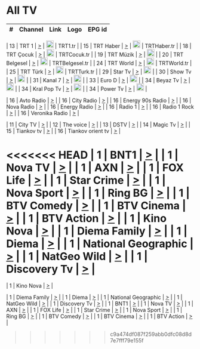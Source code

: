 <h1>All TV</h1>

| #   | Channel        | Link  | Logo | EPG id |
|:---:|:--------------:|:-----:|:----:|:------:|

| 13  | TRT 1            | [>](https://tv-trt1.medya.trt.com.tr/master.m3u8) | <img height="20" src="https://i.imgur.com/j786OLG.png"/> | TRT1.tr |
| 15  | TRT Haber        | [>](https://tv-trthaber.medya.trt.com.tr/master.m3u8) | <img height="20" src="https://i.imgur.com/OVfo8Ab.png"/> | TRTHaber.tr |
| 18  | TRT Çocuk        | [>](https://tv-trtcocuk.medya.trt.com.tr/master.m3u8) | <img height="20" src="https://i.imgur.com/QLFmD6d.png"/> | TRTCocuk.tr |
| 19  | TRT Müzik        | [>](https://tv-trtmuzik.medya.trt.com.tr/master.m3u8) | <img height="20" src="https://i.imgur.com/fIVFCEd.png"/> |
| 20  | TRT Belgesel     | [>](https://tv-trtbelgesel.medya.trt.com.tr/master.m3u8) | <img height="20" src="https://i.imgur.com/MGO87pe.png"/> | TRTBelgesel.tr |
| 24  | TRT World        | [>](https://tv-trtworld.medya.trt.com.tr/master.m3u8) | <img height="20" src="https://i.imgur.com/JEA2xpv.png"/> | TRTWorld.tr |
| 25  | TRT Türk         | [>](https://tv-trtturk.medya.trt.com.tr/master.m3u8) | <img height="20" src="https://i.imgur.com/OSTOQNw.png"/> | TRTTurk.tr |
| 29  | Star Tv   | [>](https://dogus-live.daioncdn.net/startv/startv_360p.m3u8) | <img height="20" src="https://i.imgur.com/IebUZx1.png"/> |
| 30  | Show Tv     | [>](https://ciner-live.daioncdn.net/showtv/showtv.m3u8) | <img height="20" src="https://i.imgur.com/IebUZx1.png"/> |
| 31  | Kanal 7     | [>](https://kanal7-live.daioncdn.net/kanal7/kanal7.m3u8) | <img height="20" src="https://i.imgur.com/IebUZx1.png"/> |
| 33  | Euro D    | [>](https://www.youtube.com/user/KanalD/live) | <img height="20" src="https://i.imgur.com/IebUZx1.png"/> |
| 34  | Beyaz Tv     | [>](https://beyaztv-live.daioncdn.net/beyaztv/beyaztv.m3u8) | <img height="20" src="https://i.imgur.com/IebUZx1.png"/> |
| 34  | Kral Pop Tv     | [>](https://www.youtube.com/watch?v=GuFTuKoXepw) | <img height="20" src="https://i.imgur.com/IebUZx1.png"/> |
| 34  | Power Tv     | [>](https://livetv.powerapp.com.tr/powerTV/powerhd.smil/chunklist.m3u8) | <img height="20" src="https://i.imgur.com/IebUZx1.png"/> |

| 16  | Avto Radio | [>](http://stream.metacast.eu/avtoradio.mp3.m3u) |
| 16  | City Radio | [>](http://stream.metacast.eu/city.aac.m3u) |
| 16  | Energy 90s Radio | [>](http://stream.metacast.eu/energy-90s.m3u) |
| 16  | Nova Radio | [>](http://stream.metacast.eu/nova.aac.m3u) |
| 16  | Energy Radio | [>](http://stream.metacast.eu/nrj.aac.m3u) |
| 16  | Radio 1 | [>](http://stream.metacast.eu/radio1.aac.m3u) |
| 16  | Radio 1 Rock | [>](http://stream.metacast.eu/radio1rock.aac.m3u) |
| 16  | Veronika Radio | [>](http://stream.metacast.eu/veronika.aac.m3u) |

| 11  | City TV | [>](https://tv.city.bg/play/tshls/citytv/index.m3u8) |
| 12  | The voice | [>](https://bss1.neterra.tv/thevoice/thevoice.m3u8) |
| 13  | DSTV | [>](http://46.249.95.140:8081/hls/data.m3u8) |
| 14  | Magic Tv | [>](https://bss1.neterra.tv/magictv/magictv.m3u8) |
| 15  | Tiankov tv | [>](https://streamer103.neterra.tv/tiankov-folk/live.m3u8) |
| 16  | Tiankov orient tv | [>](https://streamer103.neterra.tv/tiankov-orient/live.m3u8) |

<<<<<<< HEAD
| 1 | BNT1 | [>](https://ymkaya.xyz:36887/tv/bnt1/playlist.m3u8?wmsAuthSign=c2VydmVyX3RpbWU9Ni8xLzIwMjUgMTowMDoyOCBQTSZoYXNoX3ZhbHVlPW04RE8zemNrNWpqT1dldld5a2dkYUE9PSZ2YWxpZG1pbnV0ZXM9NjA=) |
| 1 | Nova TV | [>](https://ymkaya.xyz:36887/tv/novatv/playlist.m3u8?wmsAuthSign=c2VydmVyX3RpbWU9Ni8xLzIwMjUgMTowMDo0MCBQTSZoYXNoX3ZhbHVlPUs4cUNYMkFTT2JWQnVWL1pkVFk3bWc9PSZ2YWxpZG1pbnV0ZXM9NjA=) |
| 1 | AXN | [>](https://ymkaya.xyz:36887/tv/axn/playlist.m3u8?wmsAuthSign=c2VydmVyX3RpbWU9Ni8xLzIwMjUgMTowMDo1MCBQTSZoYXNoX3ZhbHVlPU0xTVNYSURPQ084TXRvWjVMdjRsTGc9PSZ2YWxpZG1pbnV0ZXM9NjA=) |
| 1 | FOX Life | [>](https://ymkaya.xyz:36887/tv/foxlife/playlist.m3u8?wmsAuthSign=c2VydmVyX3RpbWU9Ni8xLzIwMjUgMTowMTowMCBQTSZoYXNoX3ZhbHVlPUdQOFdwc2FnQzNha0ZTeXZVanhkb0E9PSZ2YWxpZG1pbnV0ZXM9NjA=) |
| 1 | Star Crime | [>](https://ymkaya.xyz:36887/tv/foxcrime/playlist.m3u8?wmsAuthSign=c2VydmVyX3RpbWU9Ni8xLzIwMjUgMTowMToxMCBQTSZoYXNoX3ZhbHVlPVdkTDJrTFVlR0JuTmdYUlYvTEFJQ2c9PSZ2YWxpZG1pbnV0ZXM9NjA=) |
| 1 | Nova Sport | [>](https://ymkaya.xyz:36887/tv/novasport/playlist.m3u8?wmsAuthSign=c2VydmVyX3RpbWU9Ni8xLzIwMjUgMTowMToyMSBQTSZoYXNoX3ZhbHVlPTlXblppK2tFekx1cGlZamZMajlSZmc9PSZ2YWxpZG1pbnV0ZXM9NjA=) |
| 1 | Ring BG | [>](https://ymkaya.xyz:36887/tv/ringbg/playlist.m3u8?wmsAuthSign=c2VydmVyX3RpbWU9Ni8xLzIwMjUgMTowMTozMSBQTSZoYXNoX3ZhbHVlPW1NY00rbXFRSGNDR2h4YVhES1crZEE9PSZ2YWxpZG1pbnV0ZXM9NjA=) |
| 1 | BTV Comedy | [>](https://ymkaya.xyz:36887/tv/btvcomedy/playlist.m3u8?wmsAuthSign=c2VydmVyX3RpbWU9Ni8xLzIwMjUgMTowMTo0MSBQTSZoYXNoX3ZhbHVlPS8vOFdWMTVDUlNvUUJoWnByRGFqQmc9PSZ2YWxpZG1pbnV0ZXM9NjA=) |
| 1 | BTV Cinema | [>](https://ymkaya.xyz:36887/tv/btvcinema/playlist.m3u8?wmsAuthSign=c2VydmVyX3RpbWU9Ni8xLzIwMjUgMTowMTo1MSBQTSZoYXNoX3ZhbHVlPUlwTUNjNy93a3NqbHlxN1lRbFk3cWc9PSZ2YWxpZG1pbnV0ZXM9NjA=) |
| 1 | BTV Action | [>](https://ymkaya.xyz:36887/tv/btvaction/playlist.m3u8?wmsAuthSign=c2VydmVyX3RpbWU9Ni8xLzIwMjUgMTowMjowMCBQTSZoYXNoX3ZhbHVlPVpLTGM1cTM3RnVMV1ZMVGJDMjdHZnc9PSZ2YWxpZG1pbnV0ZXM9NjA=) |
| 1 | Kino Nova | [>](https://ymkaya.xyz:36887/tv/kinonova/playlist.m3u8?wmsAuthSign=c2VydmVyX3RpbWU9Ni8xLzIwMjUgMTowMjoxMCBQTSZoYXNoX3ZhbHVlPTJwRnZzaGYrY3VCN2lQM2NwWnUvbHc9PSZ2YWxpZG1pbnV0ZXM9NjA=) |
| 1 | Diema Family | [>](https://ymkaya.xyz:36887/tv/diemafamily/playlist.m3u8?wmsAuthSign=c2VydmVyX3RpbWU9Ni8xLzIwMjUgMTowMjoyMCBQTSZoYXNoX3ZhbHVlPTVTM0xURXZnUnhCR3Q0eWJLREQ4RHc9PSZ2YWxpZG1pbnV0ZXM9NjA=) |
| 1 | Diema | [>](https://ymkaya.xyz:36887/tv/diema/playlist.m3u8?wmsAuthSign=c2VydmVyX3RpbWU9Ni8xLzIwMjUgMTowMjozMCBQTSZoYXNoX3ZhbHVlPWxVZFhyOGRyOVZpaXBwSXdBRFZaYlE9PSZ2YWxpZG1pbnV0ZXM9NjA=) |
| 1 | National Geographic | [>](https://ymkaya.xyz:36887/tv/natgeo/playlist.m3u8?wmsAuthSign=c2VydmVyX3RpbWU9Ni8xLzIwMjUgMTowMjo0MCBQTSZoYXNoX3ZhbHVlPUp6WGZJTWgzU3FLTStEUnBuTHN2amc9PSZ2YWxpZG1pbnV0ZXM9NjA=) |
| 1 | NatGeo Wild | [>](https://ymkaya.xyz:36887/tv/natgeowild/playlist.m3u8?wmsAuthSign=c2VydmVyX3RpbWU9Ni8xLzIwMjUgMTowMjo0OSBQTSZoYXNoX3ZhbHVlPXpFd1lzWUJEOEN2M3p3UFlzRkpvVUE9PSZ2YWxpZG1pbnV0ZXM9NjA=) |
| 1 | Discovery Tv | [>](https://ymkaya.xyz:36887/tv/discovery/playlist.m3u8?wmsAuthSign=c2VydmVyX3RpbWU9Ni8xLzIwMjUgMTowMzowMSBQTSZoYXNoX3ZhbHVlPUF4LzVDbXBXc3M2aEdlVUxpdTc1c1E9PSZ2YWxpZG1pbnV0ZXM9NjA=) |
=======


| 1 | Kino Nova | [>](https://ymkaya.xyz:11336/tv/kinonova/playlist.m3u8?wmsAuthSign=c2VydmVyX3RpbWU9MS8yLzIwMjUgNDo0MDoyMCBBTSZoYXNoX3ZhbHVlPWlFS1FrWEtMMVRFM3l5YklUWUJQUHc9PSZ2YWxpZG1pbnV0ZXM9NjA=) |

| 1 | Diema Family | [>](https://ymkaya.xyz:11336/tv/diemafamily/playlist.m3u8?wmsAuthSign=c2VydmVyX3RpbWU9MS8yLzIwMjUgNDo0MDozMCBBTSZoYXNoX3ZhbHVlPUVUaTVKTldvZTF5WVVCM0YwL21kaXc9PSZ2YWxpZG1pbnV0ZXM9NjA=) |
| 1 | Diema | [>](https://ymkaya.xyz:11336/tv/diema/playlist.m3u8?wmsAuthSign=c2VydmVyX3RpbWU9MS8yLzIwMjUgNDo0MDo0MCBBTSZoYXNoX3ZhbHVlPVlYMWVJT2NuUjNpUTBsaytEUFFOS2c9PSZ2YWxpZG1pbnV0ZXM9NjA=) |
| 1 | National Geographic | [>](https://ymkaya.xyz:11336/tv/natgeo/playlist.m3u8?wmsAuthSign=c2VydmVyX3RpbWU9MS8yLzIwMjUgNDo0MTo0MSBBTSZoYXNoX3ZhbHVlPTJQTlVmcG5nYWx0M013eUhGRGxnd0E9PSZ2YWxpZG1pbnV0ZXM9NjA=) |
| 1 | NatGeo Wild | [>](https://ymkaya.xyz:11336/tv/natgeowild/playlist.m3u8?wmsAuthSign=c2VydmVyX3RpbWU9MS8yLzIwMjUgNDo0MTo1MSBBTSZoYXNoX3ZhbHVlPVl1OXZaTTliN0hGWEN3eDBYd1duNkE9PSZ2YWxpZG1pbnV0ZXM9NjA=) |
| 1 | Discovery Tv | [>](https://ymkaya.xyz:11336/tv/discovery/playlist.m3u8?wmsAuthSign=c2VydmVyX3RpbWU9MS8yLzIwMjUgNDo0MjowMSBBTSZoYXNoX3ZhbHVlPWtBQmdLNlY2RmQwWElzMVYzSDJyVkE9PSZ2YWxpZG1pbnV0ZXM9NjA=) |
| 1 | BNT1 | [>](https://ymkaya.xyz:11336/tv/bnt1/playlist.m3u8?wmsAuthSign=c2VydmVyX3RpbWU9MS8yLzIwMjUgNDozODozOCBBTSZoYXNoX3ZhbHVlPVVrMVlRQXpJWlhYeUh6ZFVpSC9NMUE9PSZ2YWxpZG1pbnV0ZXM9NjA=) |
| 1 | Nova TV | [>](https://ymkaya.xyz:11336/tv/novatv/playlist.m3u8?wmsAuthSign=c2VydmVyX3RpbWU9MS8yLzIwMjUgNDozODo0OCBBTSZoYXNoX3ZhbHVlPUVxQjh1a0ZzYkVGZU8zZDFGTzdreVE9PSZ2YWxpZG1pbnV0ZXM9NjA=) |
| 1 | AXN | [>](https://ymkaya.xyz:11336/tv/axn/playlist.m3u8?wmsAuthSign=c2VydmVyX3RpbWU9MS8yLzIwMjUgNDozODo1OCBBTSZoYXNoX3ZhbHVlPUpkWStGY1hkNXhaOVpPZ0thQ0FZL3c9PSZ2YWxpZG1pbnV0ZXM9NjA=) |
| 1 | FOX Life | [>](https://ymkaya.xyz:11336/tv/foxlife/playlist.m3u8?wmsAuthSign=c2VydmVyX3RpbWU9MS8yLzIwMjUgNDozOToxMCBBTSZoYXNoX3ZhbHVlPWt1ZDc1T3AzYlZDTjJnSy9TU0xJZlE9PSZ2YWxpZG1pbnV0ZXM9NjA=) |
| 1 | Star Crime | [>](https://ymkaya.xyz:11336/tv/foxcrime/playlist.m3u8?wmsAuthSign=c2VydmVyX3RpbWU9MS8yLzIwMjUgNDozOToyMCBBTSZoYXNoX3ZhbHVlPXIwVU45Nm9FR1l2enNkTG9TanBxbmc9PSZ2YWxpZG1pbnV0ZXM9NjA=) |
| 1 | Nova Sport | [>](https://ymkaya.xyz:11336/tv/novasport/playlist.m3u8?wmsAuthSign=c2VydmVyX3RpbWU9MS8yLzIwMjUgNDozOTozMCBBTSZoYXNoX3ZhbHVlPXlSZ0UxazVaM0xhSmc0NmR4T0c1T2c9PSZ2YWxpZG1pbnV0ZXM9NjA=) |
| 1 | Ring BG | [>](https://ymkaya.xyz:11336/tv/ringbg/playlist.m3u8?wmsAuthSign=c2VydmVyX3RpbWU9MS8yLzIwMjUgNDozOTo0MCBBTSZoYXNoX3ZhbHVlPTR4aUlFNHVUYWN4enY1WkVuOFZma2c9PSZ2YWxpZG1pbnV0ZXM9NjA=) |
| 1 | BTV Comedy | [>](https://ymkaya.xyz:11336/tv/btvcomedy/playlist.m3u8?wmsAuthSign=c2VydmVyX3RpbWU9MS8yLzIwMjUgNDozOTo1MCBBTSZoYXNoX3ZhbHVlPUtrMTJ2RHNTTUU1RFp1ZkVOdXFSK3c9PSZ2YWxpZG1pbnV0ZXM9NjA=) |
| 1 | BTV Cinema | [>](https://ymkaya.xyz:11336/tv/btvcinema/playlist.m3u8?wmsAuthSign=c2VydmVyX3RpbWU9MS8yLzIwMjUgNDozOTo1OSBBTSZoYXNoX3ZhbHVlPTZWcU9FZW56cG1NM1lrYy8xNE5NeHc9PSZ2YWxpZG1pbnV0ZXM9NjA=) |
| 1 | BTV Action | [>](https://ymkaya.xyz:11336/tv/btvaction/playlist.m3u8?wmsAuthSign=c2VydmVyX3RpbWU9MS8yLzIwMjUgNDo0MDoxMCBBTSZoYXNoX3ZhbHVlPUlDd0ErRkZVWThyMVZwR3c2REdGZ3c9PSZ2YWxpZG1pbnV0ZXM9NjA=) |
>>>>>>> c9a474df087f259abb0dfc08d8d7e7fff79e155f

